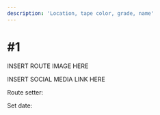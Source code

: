```yaml
---
description: 'Location, tape color, grade, name'
---
```


# \#1

INSERT ROUTE IMAGE HERE

INSERT SOCIAL MEDIA LINK HERE

Route setter: 

Set date:

